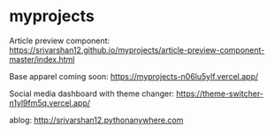 # myprojects

Article preview component: https://srivarshan12.github.io/myprojects/article-preview-component-master/index.html

Base apparel coming soon:   https://myprojects-n06lu5ylf.vercel.app/

Social media dashboard with theme changer:  https://theme-switcher-n1yl9fm5q.vercel.app/

ablog: http://srivarshan12.pythonanywhere.com
